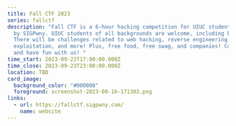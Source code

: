 ```yaml
---
title: Fall CTF 2023
series: fallctf
description: "Fall CTF is a 6-hour hacking competition for UIUC students hosted
  by SIGPwny. UIUC students of all backgrounds are welcome, including beginners!
  There will be challenges related to web hacking, reverse engineering, binary
  exploitation, and more! Plus, free food, free swag, and companies! Come learn
  and have fun with us! "
time_start: 2023-09-23T17:00:00.000Z
time_close: 2023-09-23T23:00:00.000Z
location: TBD
card_image:
  background_color: "#000000"
  foreground: screenshot-2023-08-16-171303.png
links:
  - url: https://fallctf.sigpwny.com/
    name: website
---
```

